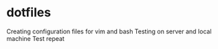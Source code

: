# dotfiles

Creating configuration files for vim and bash
Testing on server and local machine
Test repeat
